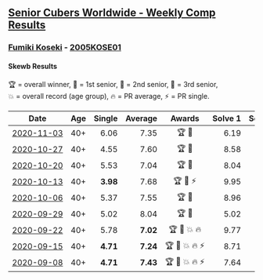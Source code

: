 <style>table {white-space: nowrap;}</style>

## [Senior Cubers Worldwide - Weekly Comp Results](/scw-comp/results/)
### [Fumiki Koseki](README.md) - [2005KOSE01](https://www.worldcubeassociation.org/persons/2005KOSE01?event=skewb)
#### Skewb Results

<span style="white-space: nowrap;">🏆 = overall winner</span>, <span style="white-space: nowrap;">🥇 = 1st senior</span>, <span style="white-space: nowrap;">🥈 = 2nd senior</span>, <span style="white-space: nowrap;">🥉 = 3rd senior</span>, <span style="white-space: nowrap;">💥 = overall record (age group)</span>, <span style="white-space: nowrap;">🔥 = PR average</span>, <span style="white-space: nowrap;">⚡ = PR single</span>.

| Date | Age | Single | Average | Awards | Solve 1 | Solve 2 | Solve 3 | Solve 4 | Solve 5 | Video |
| :--: | :--: | --: | --: | :--: | --: | --: | --: | --: | --: | :-- |
| [2020-11-03](../../results/2020-11-03/skewb.md) | 40+ | 6.06 | 7.35 | 🏆 🥇 | 6.19 | 6.06 | 6.38 | 9.49 | 10.49 | [Desktop](https://www.facebook.com/events/406412140373592/permalink/411439369870869) / [Mobile](https://m.facebook.com/events/406412140373592?view=permalink&id=411439369870869) |
| [2020-10-27](../../results/2020-10-27/skewb.md) | 40+ | 4.55 | 7.60 | 🏆 🥇 | 8.58 | 11.58 | 4.55 | 5.75 | 8.48 | [Desktop](https://www.facebook.com/events/3728096903891317/permalink/3740219522679055) / [Mobile](https://m.facebook.com/events/3728096903891317?view=permalink&id=3740219522679055) |
| [2020-10-20](../../results/2020-10-20/skewb.md) | 40+ | 5.53 | 7.04 | 🏆 🥇 | 8.04 | 11.27 | 6.78 | 5.53 | 6.31 | [Desktop](https://www.facebook.com/events/3475733505840328/permalink/3494840813929597) / [Mobile](https://m.facebook.com/events/3475733505840328?view=permalink&id=3494840813929597) |
| [2020-10-13](../../results/2020-10-13/skewb.md) | 40+ | **3.98** | 7.68 | 🏆 🥇 ⚡ | 9.95 | **3.98** | 7.75 | 5.33 | 10.58 | [Desktop](https://www.facebook.com/events/718285385437639/permalink/723751628224348) / [Mobile](https://m.facebook.com/events/718285385437639?view=permalink&id=723751628224348) |
| [2020-10-06](../../results/2020-10-06/skewb.md) | 40+ | 5.37 | 7.55 | 🏆 🥇 | 8.96 | 7.85 | 13.29 | 5.84 | 5.37 | [Desktop](https://www.facebook.com/events/365989921479949/permalink/371501234262151) / [Mobile](https://m.facebook.com/events/365989921479949?view=permalink&id=371501234262151) |
| [2020-09-29](../../results/2020-09-29/skewb.md) | 40+ | 5.02 | 8.04 | 🏆 🥇 | 5.02 | 8.67 | 7.73 | 10.55 | 7.72 | [Desktop](https://www.facebook.com/events/318437286122261/permalink/323629808936342) / [Mobile](https://m.facebook.com/events/318437286122261?view=permalink&id=323629808936342) |
| [2020-09-22](../../results/2020-09-22/skewb.md) | 40+ | 5.78 | **7.02** | 🏆 🥇 💥 🔥 | 9.77 | 6.69 | 6.09 | 5.78 | 8.29 | [Desktop](https://www.facebook.com/events/361626694990606/permalink/362910928195516) / [Mobile](https://m.facebook.com/events/361626694990606?view=permalink&id=362910928195516) |
| [2020-09-15](../../results/2020-09-15/skewb.md) | 40+ | **4.71** | **7.24** | 🏆 🥇 💥 🔥 ⚡ | 8.71 | **4.71** | 7.29 | 5.72 | 11.53 | [Desktop](https://www.facebook.com/events/681386202727964/permalink/684675855732332) / [Mobile](https://m.facebook.com/events/681386202727964?view=permalink&id=684675855732332) |
| [2020-09-08](../../results/2020-09-08/skewb.md) | 40+ | **4.71** | **7.43** | 🏆 🥇 💥 🔥 ⚡ | 7.64 | 7.48 | **4.71** | 7.17 | 8.68 | [Desktop](https://www.facebook.com/events/1438001453064843/permalink/1439265732938415) / [Mobile](https://m.facebook.com/events/1438001453064843?view=permalink&id=1439265732938415) |


<!-- Global site tag (gtag.js) - Google Analytics -->
<script async src="https://www.googletagmanager.com/gtag/js?id=UA-86348435-3"></script>
<script>window.dataLayer = window.dataLayer || []; function gtag() {dataLayer.push(arguments);} gtag('js', new Date()); gtag('config', 'UA-86348435-3');</script>
